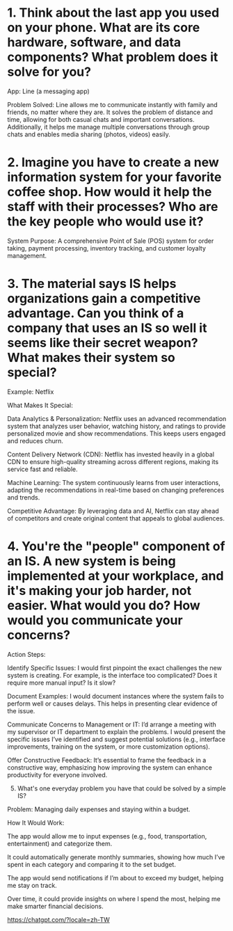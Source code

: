 # 1. Think about the last app you used on your phone. What are its core hardware, software, and data components? What problem does it solve for you?

App: Line (a messaging app)

Problem Solved: Line allows me to communicate instantly with family and friends, no matter where they are. It solves the problem of distance and time, allowing for both casual chats and important conversations. Additionally, it helps me manage multiple conversations through group chats and enables media sharing (photos, videos) easily.

# 2. Imagine you have to create a new information system for your favorite coffee shop. How would it help the staff with their processes? Who are the key people who would use it?

System Purpose: A comprehensive Point of Sale (POS) system for order taking, payment processing, inventory tracking, and customer loyalty management.

# 3. The material says IS helps organizations gain a competitive advantage. Can you think of a company that uses an IS so well it seems like their secret weapon? What makes their system so special?

Example: Netflix

What Makes It Special:

Data Analytics & Personalization: Netflix uses an advanced recommendation system that analyzes user behavior, watching history, and ratings to provide personalized movie and show recommendations. This keeps users engaged and reduces churn.

Content Delivery Network (CDN): Netflix has invested heavily in a global CDN to ensure high-quality streaming across different regions, making its service fast and reliable.

Machine Learning: The system continuously learns from user interactions, adapting the recommendations in real-time based on changing preferences and trends.

Competitive Advantage: By leveraging data and AI, Netflix can stay ahead of competitors and create original content that appeals to global audiences.

# 4. You're the "people" component of an IS. A new system is being implemented at your workplace, and it's making your job harder, not easier. What would you do? How would you communicate your concerns?

Action Steps:

Identify Specific Issues: I would first pinpoint the exact challenges the new system is creating. For example, is the interface too complicated? Does it require more manual input? Is it slow?

Document Examples: I would document instances where the system fails to perform well or causes delays. This helps in presenting clear evidence of the issue.

Communicate Concerns to Management or IT: I’d arrange a meeting with my supervisor or IT department to explain the problems. I would present the specific issues I’ve identified and suggest potential solutions (e.g., interface improvements, training on the system, or more customization options).

Offer Constructive Feedback: It’s essential to frame the feedback in a constructive way, emphasizing how improving the system can enhance productivity for everyone involved.

5. What's one everyday problem you have that could be solved by a simple IS?

Problem: Managing daily expenses and staying within a budget.

How It Would Work:

The app would allow me to input expenses (e.g., food, transportation, entertainment) and categorize them.

It could automatically generate monthly summaries, showing how much I’ve spent in each category and comparing it to the set budget.

The app would send notifications if I’m about to exceed my budget, helping me stay on track.

Over time, it could provide insights on where I spend the most, helping me make smarter financial decisions.

https://chatgpt.com/?locale=zh-TW

